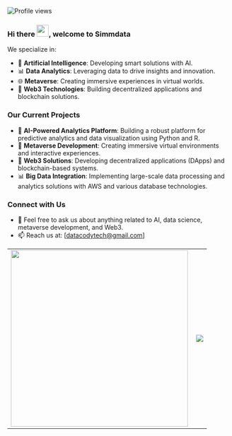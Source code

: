 ![Profile views](https://gpvc.arturio.dev/kibomamoses)
### Hi there <img src="https://user-images.githubusercontent.com/5679180/79618120-0daffb80-80be-11ea-819e-d2b0fa904d07.gif" width="27px">, welcome to <b>Simmdata</b>

We specialize in:
- 🧠 **Artificial Intelligence**: Developing smart solutions with AI.
- 📊 **Data Analytics**: Leveraging data to drive insights and innovation.
- 🌐 **Metaverse**: Creating immersive experiences in virtual worlds.
- 🔗 **Web3 Technologies**: Building decentralized applications and blockchain solutions.

### Our Current Projects
- 🔭 **AI-Powered Analytics Platform**: Building a robust platform for predictive analytics and data visualization using Python and R.
- 🌱 **Metaverse Development**: Creating immersive virtual environments and interactive experiences.
- 🔗 **Web3 Solutions**: Developing decentralized applications (DApps) and blockchain-based systems.
- 📊 **Big Data Integration**: Implementing large-scale data processing and analytics solutions with AWS and various database technologies.

### Connect with Us
- 💬 Feel free to ask us about anything related to AI, data science, metaverse development, and Web3.
- 📫 Reach us at: [datacodytech@gmail.com]

<center>
  <table>
  <tr>
      <td>
        <img width="400px" align="left" src="https://github-readme-stats.vercel.app/api?username=kibomamoses&count_private=true&show_icons=true&theme=dark&layout=compact"/>
      </td>
      <td>
        <a href="https://wakatime.com"><img src="https://wakatime.com/share/@kibomamoses/d3306495-5d98-4e65-a003-03ae12f0438a.png" /></a>
      </td>
  </tr>   
</table>
</center>
